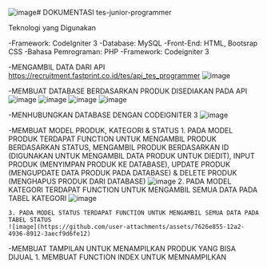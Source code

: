 ![image](https://github.com/user-attachments/assets/b48b6bd0-7167-4917-9eab-d2483d824fcf)﻿#  DOKUMENTASI tes-junior-programmer

Teknologi yang Digunakan

-Framework: CodeIgniter 3
-Database: MySQL
-Front-End: HTML, Bootsrap CSS
-Bahasa Pemrograman: PHP
-Framework: Codeigniter 3


-MENGAMBIL DATA DARI API https://recruitment.fastprint.co.id/tes/api_tes_programmer 
![image](https://github.com/user-attachments/assets/16dc8a72-bb46-42be-a846-08bdbb8aa6ab)

-MEMBUAT DATABASE BERDASARKAN PRODUK DISEDIAKAN PADA API
![image](https://github.com/user-attachments/assets/4e0f7835-e2e1-426c-bd03-6cb2af179d05)
![image](https://github.com/user-attachments/assets/bdea5493-e61c-48cb-8f6b-9b3110b56b9b)
![image](https://github.com/user-attachments/assets/3475063a-b020-4c36-8f0c-abfcf9befc68)
![image](https://github.com/user-attachments/assets/e2c058d8-dd45-47bf-8c8c-cb4846ef0951)

-MENHUBUNGKAN DATABASE DENGAN CODEIGNITER 3
![image](https://github.com/user-attachments/assets/f0427413-3cbc-4246-a461-1cc3f7c2187e)

-MEMBUAT MODEL PRODUK, KATEGORI & STATUS
	1. PADA MODEL PRODUK TERDAPAT FUNCTION UNTUK MENGAMBIL PRODUK BERDASARKAN STATUS, MENGAMBIL PRODUK BERDASARKAN ID (DIGUNAKAN UNTUK MENGAMBIL DATA PRODUK UNTUK DIEDIT), INPUT PRODUK (MENYIMPAN PRODUK KE DATABASE), UPDATE PRODUK (MENGUPDATE DATA PRODUK PADA DATABASE) & DELETE PRODUK (MENGHAPUS PRODUK DARI DATABASE)
 	![image](https://github.com/user-attachments/assets/bdb55f9e-6a91-4369-96ae-402946b9b524)
	2. PADA MODEL KATEGORI TERDAPAT FUNCTION UNTUK MENGAMBIL SEMUA DATA PADA TABEL KATEGORI
 	![image](https://github.com/user-attachments/assets/6b6c1ace-3316-4f6d-bca9-8b981b05b8f6)

 	3. PADA MODEL STATUS TERDAPAT FUNCTION UNTUK MENGAMBIL SEMUA DATA PADA TABEL STATUS
 	![image](https://github.com/user-attachments/assets/7626e855-12a2-4936-8912-3aecf9d6fe12)



-MEMBUAT TAMPILAN UNTUK MENAMPILKAN PRODUK YANG BISA DIJUAL
 	1. MEMBUAT FUNCTION INDEX UNTUK MEMNAMPILKAN 

